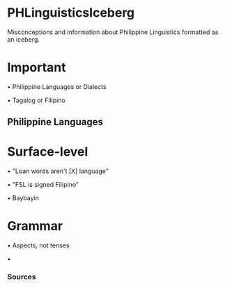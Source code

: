 # PHLinguisticsIceberg
Misconceptions and information about Philippine Linguistics formatted as an iceberg.

# Important
• Philippine Languages or Dialects

• Tagalog or Filipino

## Philippine Languages

# Surface-level
• "Loan words aren't [X] language"

• "FSL is signed Filipino"

• Baybayin

# Grammar
• Aspects, not tenses

•

### Sources
